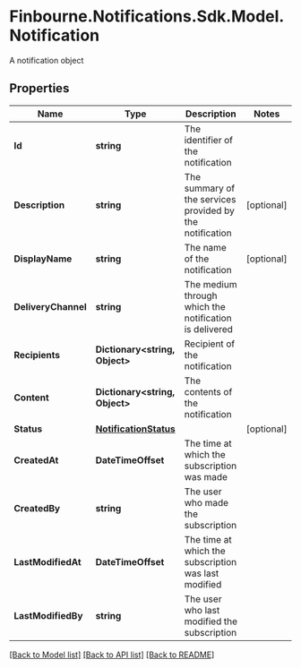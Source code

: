 # Finbourne.Notifications.Sdk.Model.Notification
A notification object

## Properties

Name | Type | Description | Notes
------------ | ------------- | ------------- | -------------
**Id** | **string** | The identifier of the notification | 
**Description** | **string** | The summary of the services provided by the notification | [optional] 
**DisplayName** | **string** | The name of the notification | [optional] 
**DeliveryChannel** | **string** | The medium through which the notification is delivered | 
**Recipients** | **Dictionary&lt;string, Object&gt;** | Recipient of the notification | 
**Content** | **Dictionary&lt;string, Object&gt;** | The contents of the notification | 
**Status** | [**NotificationStatus**](NotificationStatus.md) |  | [optional] 
**CreatedAt** | **DateTimeOffset** | The time at which the subscription was made | 
**CreatedBy** | **string** | The user who made the subscription | 
**LastModifiedAt** | **DateTimeOffset** | The time at which the subscription was last modified | 
**LastModifiedBy** | **string** | The user who last modified the subscription | 

[[Back to Model list]](../README.md#documentation-for-models) [[Back to API list]](../README.md#documentation-for-api-endpoints) [[Back to README]](../README.md)

